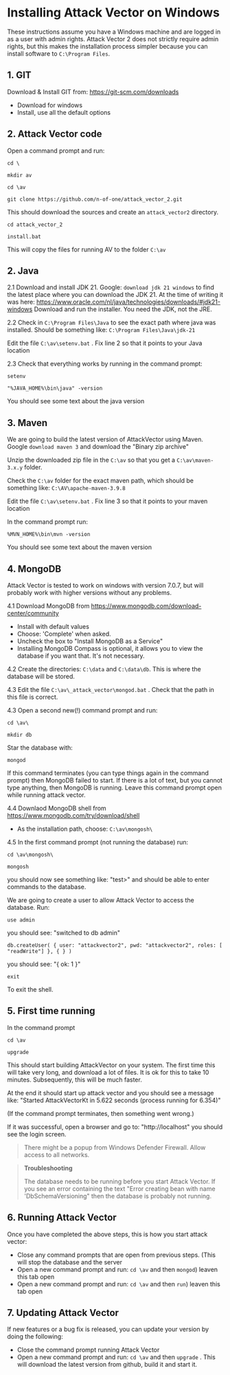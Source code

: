 # Installing Attack Vector on Windows

These instructions assume you have a Windows machine and are logged in as a user with admin rights.
Attack Vector 2 does not strictly require admin rights, but this makes the installation process simpler
because you can install software to `C:\Program Files`.


## 1. GIT 
Download & Install GIT from: https://git-scm.com/downloads
- Download for windows
- Install, use all the default options


## 2. Attack Vector code
Open a command prompt and run:

`cd \ `

`mkdir av`

`cd \av`

`git clone https://github.com/n-of-one/attack_vector_2.git`

This should download the sources and create an `attack_vector2` directory.

`cd attack_vector_2`

`install.bat`

This will copy the files for running AV to the folder `C:\av`


## 2. Java

2.1 Download and install JDK 21. Google: `download jdk 21 windows` to find the latest place where you can download the JDK 21. At the time of writing 
it was here: https://www.oracle.com/nl/java/technologies/downloads/#jdk21-windows
Download and run the installer. You need the JDK, not the JRE.

2.2 Check in `C:\Program Files\Java` to see the exact path where java was installed. Should be something like:
   `C:\Program Files\Java\jdk-21`

Edit the file `C:\av\setenv.bat` . Fix line 2 so that it points to your Java location

2.3 Check that everything works by running in the command prompt:

`setenv`

`"%JAVA_HOME%\bin\java" -version`

You should see some text about the java version


## 3. Maven
We are going to build the latest version of AttackVector using Maven. Google `download maven 3` and download the
"Binary zip archive"

Unzip the downloaded zip file in the `C:\av` so that you get a `C:\av\maven-3.x.y` folder.

Check the `C:\av` folder for the exact maven path, which should be something like: `C:\AV\apache-maven-3.9.8`

Edit the file `C:\av\setenv.bat` . Fix line 3 so that it points to your maven location

In the command prompt run:

`%MVN_HOME%\bin\mvn -version`

You should see some text about the maven version


## 4. MongoDB
Attack Vector is tested to work on windows with version 7.0.7, but will probably work with higher versions without any
problems.

4.1 Download MongoDB from https://www.mongodb.com/download-center/community
- Install with default values
- Choose: 'Complete' when asked.
- Uncheck the box to "Install MongoDB as a Service" 
- Installing MongoDB Compass is optional, it allows you to view the database if you want that. It's not necessary.

4.2 Create the directories: `C:\data` and `C:\data\db`. This is where the database will be stored.

4.3 Edit the file `C:\av\_attack_vector\mongod.bat` . Check that the path in this file is correct.

4.3 Open a second new(!) command prompt and run:

`cd \av\`

`mkdir db`

Star the database with:

`mongod`

If this command terminates (you can type things again in the command prompt) then MongoDB failed to start.
If there is a lot of text, but you cannot type anything, then MongoDB is running. Leave this command prompt open while 
running attack vector.

4.4 Downlaod MongoDB shell from https://www.mongodb.com/try/download/shell
- As the installation path, choose: `C:\av\mongosh\`

4.5 In the first command prompt (not running the database) run:

`cd \av\mongosh\`

`mongosh`

you should now see something like: "test>" and should be able to enter commands to the database.

We are going to create a user to allow Attack Vector to access the database. Run: 

`use admin`

you should see: "switched to db admin"

`db.createUser( { user: "attackvector2", pwd: "attackvector2", roles: [ "readWrite"] }, { } )`

you should see: "{ ok: 1 }"

`exit`

To exit the shell.

## 5. First time running

In the command prompt 

`cd \av`

`upgrade`

This should start building AttackVector on your system. The first time this will take very long, and download a lot of
files. It is ok for this to take 10 minutes. Subsequently, this will be much faster.

At the end it should start up attack vector and you should see a message like: "Started AttackVectorKt in 5.622 seconds
(process running for 6.354)"

(If the command prompt terminates, then something went wrong.)

If it was successful, open a browser and go to: "http://localhost" you should see the login screen.


>There might be a popup from Windows Defender Firewall. Allow access to all networks.


> **Troubleshooting**
> 
> The database needs to be running before you start Attack Vector. If you see an error containing the
> text "Error creating bean with name 'DbSchemaVersioning"  then the database is probably not running.



## 6. Running Attack Vector
Once you have completed the above steps, this is how you start attack vector:

- Close any command prompts that are open from previous steps. (This will stop the database and the server
- Open a new command prompt and run: `cd \av` and then `mongod`) leaven this tab open
- Open a new command prompt and run: `cd \av` and then `run`) leaven this tab open


## 7. Updating Attack Vector
If new features or a bug fix is released, you can update your version by doing the following:

- Close the command prompt running Attack Vector
- Open a new command prompt and run: `cd \av` and then `upgrade` . This will download the latest version from github, 
build it and start it. 
